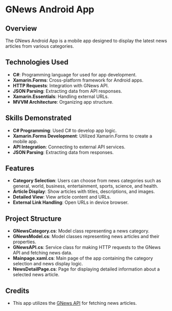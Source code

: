 # GNews Android App

## Overview
The GNews Android App is a mobile app designed to display the latest news articles from various categories.

## Technologies Used
- **C#**: Programming language for used for app development.
- **Xamarin.Forms**: Cross-platform framework for Android apps.
- **HTTP Requests**: Integration with GNews API.
- **JSON Parsing**: Extracting data from API responses.
- **Xamarin.Essentials**: Handling external URLs.
- **MVVM Architecture**: Organizing app structure.

## Skills Demonstrated
- **C# Programming**: Used C# to develop app logic.
- **Xamarin.Forms Development**: Utilized Xamarin.Forms to create a mobile app.
- **API Integration**: Connecting to external API services.
- **JSON Parsing**: Extracting data from responses.

## Features
- **Category Selection**: Users can choose from news categories such as general, world, business, entertainment, sports, science, and health.
- **Article Display**: Show articles with titles, descriptions, and images.
- **Detailed View**: View article content and URLs.
- **External Link Handling**: Open URLs in device browser.

## Project Structure
- **GNewsCategory.cs**: Model class representing a news category.
- **GNewsModel.cs**: Model classes representing news articles and their properties.
- **GNewsAPI.cs**: Service class for making HTTP requests to the GNews API and fetching news data.
- **Mainpage.xaml.cs**: Main page of the app containing the category selection and news display logic.
- **NewsDetailPage.cs**: Page for displaying detailed information about a selected news article.

## Credits
- This app utilizes the [GNews API](https://gnews.io) for fetching news articles.